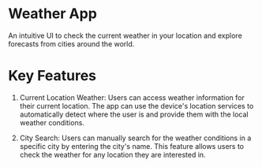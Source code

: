 # Weather App

An intuitive UI to check the current weather in your location and explore forecasts from cities around the world.

# Key Features

1. Current Location Weather: Users can access weather information for their current location. The app can use the device's location services to automatically detect where the user is and provide them with the local weather conditions.

2. City Search: Users can manually search for the weather conditions in a specific city by entering the city's name. This feature allows users to check the weather for any location they are interested in.

